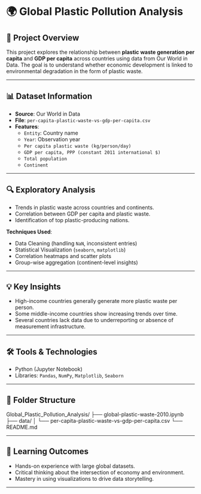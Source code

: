 # 🌍 Global Plastic Pollution Analysis

## 📌 Project Overview

This project explores the relationship between **plastic waste generation per capita** and **GDP per capita** across countries using data from Our World in Data. The goal is to understand whether economic development is linked to environmental degradation in the form of plastic waste.

---

## 📊 Dataset Information

- **Source**: Our World in Data
- **File**: `per-capita-plastic-waste-vs-gdp-per-capita.csv`
- **Features**:
  - `Entity`: Country name
  - `Year`: Observation year
  - `Per capita plastic waste (kg/person/day)`
  - `GDP per capita, PPP (constant 2011 international $)`
  - `Total population`
  - `Continent`

---

## 🔍 Exploratory Analysis

- Trends in plastic waste across countries and continents.
- Correlation between GDP per capita and plastic waste.
- Identification of top plastic-producing nations.

**Techniques Used**:
- Data Cleaning (handling `NaN`, inconsistent entries)
- Statistical Visualization (`seaborn`, `matplotlib`)
- Correlation heatmaps and scatter plots
- Group-wise aggregation (continent-level insights)

---

## 💡 Key Insights

- High-income countries generally generate more plastic waste per person.
- Some middle-income countries show increasing trends over time.
- Several countries lack data due to underreporting or absence of measurement infrastructure.

---

## 🛠 Tools & Technologies

- Python (Jupyter Notebook)
- Libraries: `Pandas`, `NumPy`, `Matplotlib`, `Seaborn`

---

## 📁 Folder Structure

Global_Plastic_Pollution_Analysis/
├── global-plastic-waste-2010.ipynb
├── data/
│ └── per-capita-plastic-waste-vs-gdp-per-capita.csv
└── README.md

---

## 🧠 Learning Outcomes

- Hands-on experience with large global datasets.
- Critical thinking about the intersection of economy and environment.
- Mastery in using visualizations to drive data storytelling.

---
